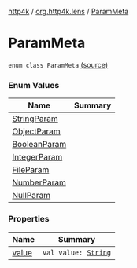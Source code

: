 [http4k](../../index.md) / [org.http4k.lens](../index.md) / [ParamMeta](./index.md)

# ParamMeta

`enum class ParamMeta` [(source)](https://github.com/http4k/http4k/blob/master/http4k-core/src/main/kotlin/org/http4k/lens/ParamMeta.kt#L3)

### Enum Values

| Name | Summary |
|---|---|
| [StringParam](-string-param.md) |  |
| [ObjectParam](-object-param.md) |  |
| [BooleanParam](-boolean-param.md) |  |
| [IntegerParam](-integer-param.md) |  |
| [FileParam](-file-param.md) |  |
| [NumberParam](-number-param.md) |  |
| [NullParam](-null-param.md) |  |

### Properties

| Name | Summary |
|---|---|
| [value](value.md) | `val value: `[`String`](https://kotlinlang.org/api/latest/jvm/stdlib/kotlin/-string/index.html) |
